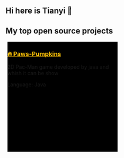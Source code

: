 ## Hi here is Tianyi 👋

## My top open source projects

<div style="width: 300px; height: 300px; background-color: black; float: left; margin-left: 5px;">
        <h3><a href="https://github.com/Tianyi-Tang/Paws-Pumpkins" style="color: #ffc107;">🔥 Paws-Pumpkins</a></h3>
        <p> 2D Pac-Man game developed by java and whish it can be show</p>
        <p>Language: Java</p>
</div>

